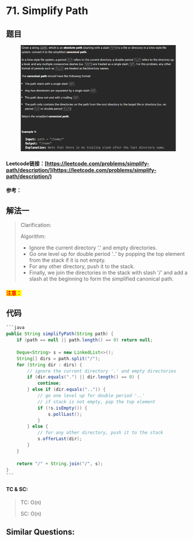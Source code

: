 # 71. Simplify Path

## 题目

<figure><img src="../../.gitbook/assets/image (1) (1) (1) (1) (1) (1) (1) (1) (1) (1) (1) (1) (1) (1) (1) (1) (1).png" alt=""><figcaption></figcaption></figure>

#### Leetcode链接：[https://leetcode.com/problems/simplify-path/description/](https://leetcode.com/problems/simplify-path/description/)

#### 参考：

## 解法一

> Clarification:&#x20;
>
> Algorithm:&#x20;
>
> * Ignore the current directory '.' and empty directories.
> * Go one level up for double period '..' by popping the top element from the stack if it is not empty.
> * For any other directory, push it to the stack.
> * Finally, we join the directories in the stack with slash '/' and add a slash at the beginning to form the simplified canonical path.

#### <mark style="color:red;">注意：</mark>

## 代码

````java
```java
public String simplifyPath(String path) {
    if (path == null || path.length() == 0) return null;

    Deque<String> s = new LinkedList<>();
    String[] dirs = path.split("/");
    for (String dir : dirs) {
        // ignore the current directory '.' and empty directories
        if (dir.equals(".") || dir.length() == 0) {
            continue;
        } else if (dir.equals("..")) {
            // go one level up for double period '..'
            // if stack is not empty, pop the top element
            if (!s.isEmpty()) {
                s.pollLast();
            }
        } else {
            // for any other directory, push it to the stack
            s.offerLast(dir);
        }
    }

    return "/" + String.join("/", s);
}
```
````

#### TC & SC:&#x20;

> TC: O(n)
>
> SC: O(n)

## **Similar Questions:**&#x20;
